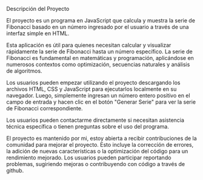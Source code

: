 Descripción del Proyecto

El proyecto es un programa en JavaScript que calcula y muestra la serie de Fibonacci basado en un número ingresado por el usuario a través de una interfaz simple en HTML.

Esta aplicación es útil para quienes necesitan calcular y visualizar rápidamente la serie de Fibonacci hasta un número específico. La serie de Fibonacci es fundamental en matemáticas y programación, aplicándose en numerosos contextos como optimización, secuencias naturales y análisis de algoritmos.

Los usuarios pueden empezar utilizando el proyecto descargando los archivos HTML, CSS y JavaScript para ejecutarlos localmente en su navegador. Luego, simplemente ingresan un número entero positivo en el campo de entrada y hacen clic en el botón "Generar Serie" para ver la serie de Fibonacci correspondiente.

Los usuarios pueden contactarme directamente si necesitan asistencia técnica específica o tienen preguntas sobre el uso del programa.

El proyecto es mantenido por mi, estoy abierta a recibir contribuciones de la comunidad para mejorar el proyecto. Esto incluye la corrección de errores, la adición de nuevas características o la optimización del código para un rendimiento mejorado. Los usuarios pueden participar reportando problemas, sugiriendo mejoras o contribuyendo con código a través de github.
